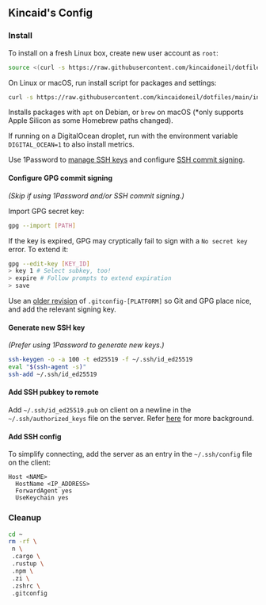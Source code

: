 ## Kincaid's Config

### Install

To install on a fresh Linux box, create new user account as `root`:

```bash
source <(curl -s https://raw.githubusercontent.com/kincaidoneil/dotfiles/main/add-user.sh)
```

On Linux or macOS, run install script for packages and settings:

```bash
curl -s https://raw.githubusercontent.com/kincaidoneil/dotfiles/main/install.sh | bash -s
```

Installs packages with `apt` on Debian, or `brew` on macOS (\*only supports Apple Silicon as some Homebrew paths changed).

If running on a DigitalOcean droplet, run with the environment variable `DIGITAL_OCEAN=1` to also install metrics.

Use 1Password to [manage SSH keys](https://developer.1password.com/docs/ssh/) and configure [SSH commit signing](https://developer.1password.com/docs/ssh/git-commit-signing).

#### Configure GPG commit signing

_(Skip if using 1Password and/or SSH commit signing.)_

Import GPG secret key:

```bash
gpg --import [PATH]
```

If the key is expired, GPG may cryptically fail to sign with a `No secret key` error. To extend it:

```bash
gpg --edit-key [KEY_ID]
> key 1 # Select subkey, too!
> expire # Follow prompts to extend expiration
> save
```

Use an [older revision](https://github.com/kincaidoneil/dotfiles/blob/315dbe3b078480ced80b398e016c152980369c18/.gitconfig-darwin) of `.gitconfig-[PLATFORM]` so Git and GPG place nice, and add the relevant signing key.

#### Generate new SSH key

_(Prefer using 1Password to generate new keys.)_

```bash
ssh-keygen -o -a 100 -t ed25519 -f ~/.ssh/id_ed25519
eval "$(ssh-agent -s)"
ssh-add ~/.ssh/id_ed25519
```

#### Add SSH pubkey to remote

Add `~/.ssh/id_ed25519.pub` on client on a newline in the `~/.ssh/authorized_keys` file on the server. Refer [here](https://cryptsus.com/blog/how-to-secure-your-ssh-server-with-public-key-elliptic-curve-ed25519-crypto.html) for more background.

#### Add SSH config

To simplify connecting, add the server as an entry in the `~/.ssh/config` file on the client:

```
Host <NAME>
  HostName <IP_ADDRESS>
  ForwardAgent yes
  UseKeychain yes
```

### Cleanup

```bash
cd ~
rm -rf \
 n \
 .cargo \
 .rustup \
 .npm \
 .zi \
 .zshrc \
 .gitconfig
```
